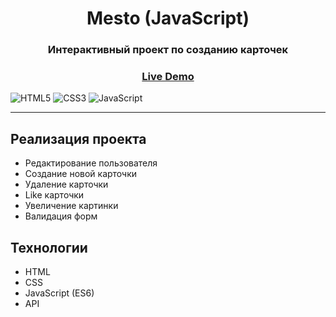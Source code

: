 <h1 align="center">Mesto (JavaScript)</h1>
<h3 align="center">Интерактивный проект по созданию карточек</h3>
<h3 align="center"><a  href="https://stanislavponomarev93.github.io/mesto_js/index.html">Live Demo</a></h3>
<p>

![HTML5](https://img.shields.io/badge/html5-%23E34F26.svg?style=flat&logo=html5&logoColor=white)
![CSS3](https://img.shields.io/badge/css3-%231572B6.svg?style=flat&logo=css3&logoColor=white)
![JavaScript](https://img.shields.io/badge/javascript-%23323330.svg?style=flat&logo=javascript&logoColor=%23F7DF1E)
</p>

___

<h2>Реализация проекта</h2>

* Редактирование пользователя
* Создание новой карточки
* Удаление карточки
* Like карточки
* Увеличение картинки
* Валидация форм


<h2>Технологии</h2>

* HTML
* CSS
* JavaScript (ES6)
* API